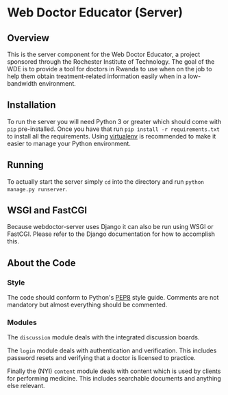 # Web Doctor Educator (Server)

## Overview
This is the server component for the Web Doctor Educator, a project sponsored
through the Rochester Institute of Technology. The goal of the WDE is to
provide a tool for doctors in Rwanda to use when on the job to help them
obtain treatment-related information easily when in a low-bandwidth environment.

## Installation
To run the server you will need Python 3 or greater which should come with
`pip` pre-installed. Once you have that run `pip install -r requirements.txt`
to install all the requirements. Using [virtualenv](https://virtualenv.pypa.io/en/latest/)
is recommended to make it easier to manage your Python environment.

## Running
To actually start the server simply `cd` into the directory and run
`python manage.py runserver`.

## WSGI and FastCGI
Because webdoctor-server uses Django it can also be run using WSGI or FastCGI.
Please refer to the Django documentation for how to accomplish this.

## About the Code
### Style
The code should conform to Python's [PEP8](https://www.python.org/dev/peps/pep-0008/)
style guide. Comments are not mandatory but almost everything should be
commented.

### Modules
The `discussion` module deals with the integrated discussion boards.

The `login` module deals with authentication and verification. This includes
password resets and verifying that a doctor is licensed to practice.

Finally the (NYI) `content` module deals with content which is used by clients
for performing medicine. This includes searchable documents and anything else
relevant.

